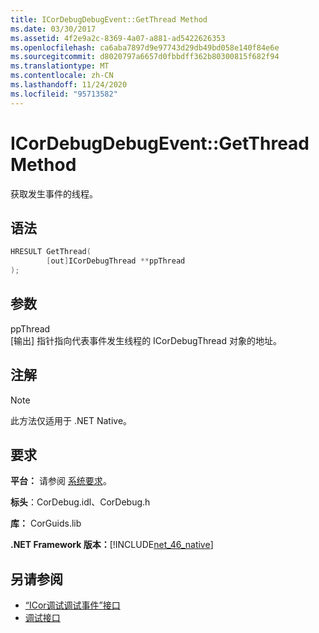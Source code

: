 ```yaml
---
title: ICorDebugDebugEvent::GetThread Method
ms.date: 03/30/2017
ms.assetid: 4f2e9a2c-8369-4a07-a881-ad5422626353
ms.openlocfilehash: ca6aba7897d9e97743d29db49bd058e140f84e6e
ms.sourcegitcommit: d8020797a6657d0fbbdff362b80300815f682f94
ms.translationtype: MT
ms.contentlocale: zh-CN
ms.lasthandoff: 11/24/2020
ms.locfileid: "95713582"
---
```

# <a name="icordebugdebugeventgetthread-method"></a>ICorDebugDebugEvent::GetThread Method

获取发生事件的线程。  
  
## <a name="syntax"></a>语法  
  
```cpp  
HRESULT GetThread(  
        [out]ICorDebugThread **ppThread  
);  
```  
  
## <a name="parameters"></a>参数  

 ppThread  
 [输出] 指针指向代表事件发生线程的 ICorDebugThread 对象的地址。  
  
## <a name="remarks"></a>注解  
  
> [!NOTE]
> 此方法仅适用于 .NET Native。  
  
## <a name="requirements"></a>要求  

 **平台：** 请参阅 [系统要求](../../get-started/system-requirements.md)。  
  
 **标头**：CorDebug.idl、CorDebug.h  
  
 **库：** CorGuids.lib  
  
 **.NET Framework 版本：**[!INCLUDE[net_46_native](../../../../includes/net-46-native-md.md)]  
  
## <a name="see-also"></a>另请参阅

- [“ICor调试调试事件”接口](icordebugdebugevent-interface.md)
- [调试接口](debugging-interfaces.md)
